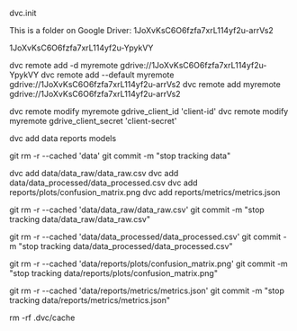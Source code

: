 
dvc.init

This is a folder on Google Driver: 1JoXvKsC6O6fzfa7xrL114yf2u-arrVs2

1JoXvKsC6O6fzfa7xrL114yf2u-YpykVY

dvc remote add -d myremote gdrive://1JoXvKsC6O6fzfa7xrL114yf2u-YpykVY
dvc remote add --default myremote gdrive://1JoXvKsC6O6fzfa7xrL114yf2u-arrVs2
dvc remote add myremote gdrive://1JoXvKsC6O6fzfa7xrL114yf2u-arrVs2

dvc remote modify myremote gdrive_client_id 'client-id'
dvc remote modify myremote gdrive_client_secret 'client-secret'

dvc add data reports models


git rm -r --cached 'data'
git commit -m "stop tracking data"

dvc add data/data_raw/data_raw.csv
dvc add data/data_processed/data_processed.csv
dvc add reports/plots/confusion_matrix.png
dvc add reports/metrics/metrics.json

git rm -r --cached 'data/data_raw/data_raw.csv'
git commit -m "stop tracking data/data_raw/data_raw.csv" 

git rm -r --cached 'data/data_processed/data_processed.csv'
git commit -m "stop tracking data/data_processed/data_processed.csv"

git rm -r --cached 'data/reports/plots/confusion_matrix.png'
git commit -m "stop tracking data/reports/plots/confusion_matrix.png"

git rm -r --cached 'data/reports/metrics/metrics.json'
git commit -m "stop tracking data/reports/metrics/metrics.json"



rm -rf .dvc/cache